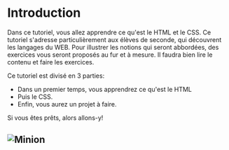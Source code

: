 # Introduction
Dans ce tutoriel, vous allez apprendre ce qu'est le  HTML et le CSS. Ce tutoriel s'adresse particulièrement aux élèves de seconde, qui découvrent les langages du WEB.
Pour illustrer les notions qui seront abbordées, des exercices vous seront proposés au fur et à mesure.
Il faudra bien lire le contenu et faire les exercices.

Ce tutoriel est divisé en 3 parties:
+ Dans un premier temps, vous apprendrez ce qu'est le HTML
+ Puis le CSS.
+ Enfin, vous aurez un projet à faire.

Si vous êtes prêts, alors allons-y!

![Minion](http://octodex.github.com/images/minion.png)
---
